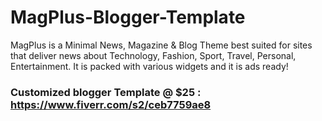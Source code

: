 # MagPlus-Blogger-Template
MagPlus is a Minimal News, Magazine &amp; Blog Theme best suited for sites that deliver news about Technology, Fashion, Sport, Travel, Personal, Entertainment. It is packed with various widgets and it is ads ready!


<h3>Customized blogger Template @ $25 : <a href="https://www.fiverr.com/s2/ceb7759ae8" target="_blank">https://www.fiverr.com/s2/ceb7759ae8</a></h3>

